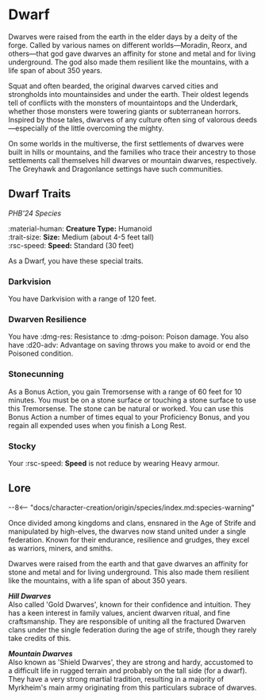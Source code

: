# Dwarf

Dwarves were raised from the earth in the elder days by a deity of the forge. Called by various names on different worlds—Moradin, Reorx, and others—that god gave dwarves an affinity for stone and metal and for living underground. The god also made them resilient like the mountains, with a life span of about 350 years.

Squat and often bearded, the original dwarves carved cities and strongholds into mountainsides and under the earth. Their oldest legends tell of conflicts with the monsters of mountaintops and the Underdark, whether those monsters were towering giants or subterranean horrors. Inspired by those tales, dwarves of any culture often sing of valorous deeds—especially of the little overcoming the mighty.

On some worlds in the multiverse, the first settlements of dwarves were built in hills or mountains, and the families who trace their ancestry to those settlements call themselves hill dwarves or mountain dwarves, respectively. The Greyhawk and Dragonlance settings have such communities.

## Dwarf Traits

*PHB'24 Species*

:material-human: **Creature Type:** Humanoid  
:trait-size: **Size:** Medium (about 4-5 feet tall)  
:rsc-speed: **Speed:** Standard (30 feet)

As a Dwarf, you have these special traits.

### Darkvision

You have Darkvision with a range of 120 feet.

### Dwarven Resilience

You have :dmg-res: Resistance to :dmg-poison: Poison damage. You also have :d20-adv: Advantage on saving throws you make to avoid or end the Poisoned condition.

### Stonecunning 

As a Bonus Action, you gain Tremorsense with a range of 60 feet for 10 minutes. You must be on a stone surface or touching a stone surface to use this Tremorsense. The stone can be natural or worked. You can use this Bonus Action a number of times equal to your Proficiency Bonus, and you regain all expended uses when you finish a Long Rest.

### Stocky

Your :rsc-speed: **Speed** is not reduce by wearing Heavy armour.

## Lore 

--8<-- "docs/character-creation/origin/species/index.md:species-warning"

Once divided among kingdoms and clans, ensnared in the Age of Strife and manipulated by high-elves, the dwarves now stand united under a single federation. Known for their endurance, resilience and grudges, they excel as warriors, miners, and smiths.

Dwarves were raised from the earth and that gave dwarves an affinity for stone and metal and for living underground. This also made them resilient like the mountains, with a life span of about 350 years.

***Hill Dwarves***  
Also called 'Gold Dwarves', known for their confidence and intuition. They has a keen interest in family values, ancient dwarven ritual, and fine craftsmanship. They are responsible of uniting all the fractured Dwarven clans under the single federation during the age of strife, though they rarely take credits of this.

***Mountain Dwarves***  
Also known as 'Shield Dwarves', they are strong and hardy, accustomed to a difficult life in rugged terrain and probably on the tall side (for a dwarf). They have a very strong martial tradition, resulting in a majority of Myrkheim's main army originating from this particulars subrace of dwarves.

